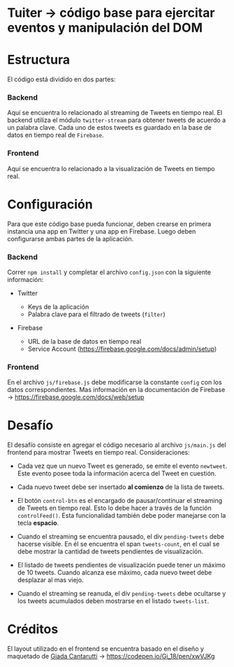# Tuiter -> código base para ejercitar eventos y manipulación del DOM

# Estructura
El código está dividido en dos partes:

### Backend
Aquí se encuentra lo relacionado al streaming de Tweets en tiempo real. El backend utiliza el módulo `twitter-stream` para obtener tweets de acuerdo a un palabra clave. Cada uno de estos tweets es guardado en la base de datos en tiempo real de `Firebase`.

### Frontend
Aquí se encuentra lo relacionado a la visualización de Tweets en tiempo real.

# Configuración
Para que este código base pueda funcionar, deben crearse en primera instancia una app en Twitter y una app en Firebase. Luego deben configurarse ambas partes de la aplicación.

### Backend
Correr `npm install` y completar el archivo `config.json` con la siguiente información:

- Twitter

  - Keys de la aplicación
  - Palabra clave para el filtrado de tweets (`filter`)
 
- Firebase
  
  - URL de la base de datos en tiempo real
  - Service Account (https://firebase.google.com/docs/admin/setup)

### Frontend
En el archivo `js/firebase.js` debe modificarse la constante `config` con los datos correspondientes. Mas información en la documentación de Firebase -> https://firebase.google.com/docs/web/setup

# Desafío
El desafío consiste en agregar el código necesario al archivo `js/main.js` del frontend para mostrar Tweets en tiempo real. Consideraciones:

- Cada vez que un nuevo Tweet es generado, se emite el evento `newtweet`. Este evento posee toda la información acerca del Tweet en cuestión.

- Cada nuevo tweet debe ser insertado **al comienzo** de la lista de tweets.

- El botón `control-btn` es el encargado de pausar/continuar el streaming de Tweets en tiempo real. Esto lo debe hacer a través de la función `controlFeed()`. Esta funcionalidad también debe poder manejarse con la tecla **espacio**.

- Cuando el streaming se encuentra pausado, el div `pending-tweets` debe hacerse visible. En él se encuentra el span `tweets-count`, en el cual se debe mostrar la cantidad de tweets pendientes de visualización.

- El listado de tweets pendientes de visualización puede tener un máximo de 10 tweets. Cuando alcanza ese máximo, cada nuevo tweet debe desplazar al mas viejo.

- Cuando el streaming se reanuda, el div `pending-tweets` debe ocultarse y los tweets acumulados deben mostrarse en el listado `tweets-list`.

# Créditos
El layout utilizado en el frontend se encuentra basado en el diseño y maquetado de [Giada Cantarutti](https://codepen.io/Gi_18/) -> https://codepen.io/Gi_18/pen/xwVJKg
